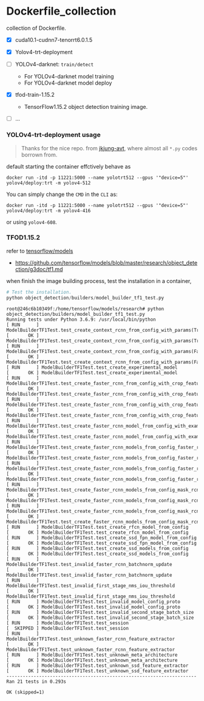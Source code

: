 # Dockerfile_collection
collection of Dockerfile.



- [x]  cuda10.1-cudnn7-tenorrt6.0.1.5
- [x] Yolov4-trt-deployment
- [ ] YOLOv4-darknet: `train/detect`
  - For YOLOv4-darknet model training
  - For YOLOv4-darknet model deploy
- [x] tfod-train-1.15.2
  - TensorFlow1.15.2 object detection training image.
- [ ] ...





### YOLOv4-trt-deployment usage
> Thanks for the nice repo. from [jkjung-avt](https://github.com/jkjung-avt/tensorrt_demos), where almost all `*.py` codes borrown from.


default starting the container effctively behave as
```shell
docker run -itd -p 11221:5000 --name yolotrt512 --gpus '"device=5"' yolov4/deploy:trt -m yolov4-512
```

You can simply change the `CMD` in the `CLI` as:

```shell
docker run -itd -p 11221:5000 --name yolotrt512 --gpus '"device=5"' yolov4/deploy:trt -m yolov4-416
```

or using `yolov4-608`.

### TFOD1.15.2
refer to [tensorflow/models](https://github.com/tensorflow/models/tree/master/research/object_detection)

- https://github.com/tensorflow/models/blob/master/research/object_detection/g3doc/tf1.md

when finish the image building process,  test the installation in a container,

```python
# Test the installation.
python object_detection/builders/model_builder_tf1_test.py
```

```shell
root@246c6b10349f:/home/tensorflow/models/research# python object_detection/builders/model_builder_tf1_test.py
Running tests under Python 3.6.9: /usr/local/bin/python
[ RUN      ] ModelBuilderTF1Test.test_create_context_rcnn_from_config_with_params(True)
[       OK ] ModelBuilderTF1Test.test_create_context_rcnn_from_config_with_params(True)
[ RUN      ] ModelBuilderTF1Test.test_create_context_rcnn_from_config_with_params(False)
[       OK ] ModelBuilderTF1Test.test_create_context_rcnn_from_config_with_params(False)
[ RUN      ] ModelBuilderTF1Test.test_create_experimental_model
[       OK ] ModelBuilderTF1Test.test_create_experimental_model
[ RUN      ] ModelBuilderTF1Test.test_create_faster_rcnn_from_config_with_crop_feature(True)
[       OK ] ModelBuilderTF1Test.test_create_faster_rcnn_from_config_with_crop_feature(True)
[ RUN      ] ModelBuilderTF1Test.test_create_faster_rcnn_from_config_with_crop_feature(False)
[       OK ] ModelBuilderTF1Test.test_create_faster_rcnn_from_config_with_crop_feature(False)
[ RUN      ] ModelBuilderTF1Test.test_create_faster_rcnn_model_from_config_with_example_miner
[       OK ] ModelBuilderTF1Test.test_create_faster_rcnn_model_from_config_with_example_miner
[ RUN      ] ModelBuilderTF1Test.test_create_faster_rcnn_models_from_config_faster_rcnn_with_matmul
[       OK ] ModelBuilderTF1Test.test_create_faster_rcnn_models_from_config_faster_rcnn_with_matmul
[ RUN      ] ModelBuilderTF1Test.test_create_faster_rcnn_models_from_config_faster_rcnn_without_matmul
[       OK ] ModelBuilderTF1Test.test_create_faster_rcnn_models_from_config_faster_rcnn_without_matmul
[ RUN      ] ModelBuilderTF1Test.test_create_faster_rcnn_models_from_config_mask_rcnn_with_matmul
[       OK ] ModelBuilderTF1Test.test_create_faster_rcnn_models_from_config_mask_rcnn_with_matmul
[ RUN      ] ModelBuilderTF1Test.test_create_faster_rcnn_models_from_config_mask_rcnn_without_matmul
[       OK ] ModelBuilderTF1Test.test_create_faster_rcnn_models_from_config_mask_rcnn_without_matmul
[ RUN      ] ModelBuilderTF1Test.test_create_rfcn_model_from_config
[       OK ] ModelBuilderTF1Test.test_create_rfcn_model_from_config
[ RUN      ] ModelBuilderTF1Test.test_create_ssd_fpn_model_from_config
[       OK ] ModelBuilderTF1Test.test_create_ssd_fpn_model_from_config
[ RUN      ] ModelBuilderTF1Test.test_create_ssd_models_from_config
[       OK ] ModelBuilderTF1Test.test_create_ssd_models_from_config
[ RUN      ] ModelBuilderTF1Test.test_invalid_faster_rcnn_batchnorm_update
[       OK ] ModelBuilderTF1Test.test_invalid_faster_rcnn_batchnorm_update
[ RUN      ] ModelBuilderTF1Test.test_invalid_first_stage_nms_iou_threshold
[       OK ] ModelBuilderTF1Test.test_invalid_first_stage_nms_iou_threshold
[ RUN      ] ModelBuilderTF1Test.test_invalid_model_config_proto
[       OK ] ModelBuilderTF1Test.test_invalid_model_config_proto
[ RUN      ] ModelBuilderTF1Test.test_invalid_second_stage_batch_size
[       OK ] ModelBuilderTF1Test.test_invalid_second_stage_batch_size
[ RUN      ] ModelBuilderTF1Test.test_session
[  SKIPPED ] ModelBuilderTF1Test.test_session
[ RUN      ] ModelBuilderTF1Test.test_unknown_faster_rcnn_feature_extractor
[       OK ] ModelBuilderTF1Test.test_unknown_faster_rcnn_feature_extractor
[ RUN      ] ModelBuilderTF1Test.test_unknown_meta_architecture
[       OK ] ModelBuilderTF1Test.test_unknown_meta_architecture
[ RUN      ] ModelBuilderTF1Test.test_unknown_ssd_feature_extractor
[       OK ] ModelBuilderTF1Test.test_unknown_ssd_feature_extractor
----------------------------------------------------------------------
Ran 21 tests in 0.293s

OK (skipped=1)
```



